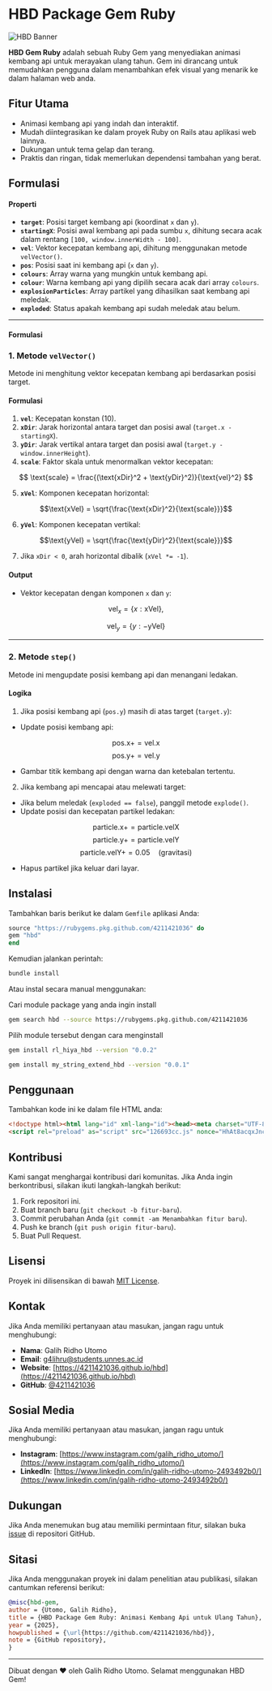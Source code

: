 # HBD Package Gem Ruby

![HBD Banner](https://4211421036.github.io/hbd/hbd.jpg)

**HBD Gem Ruby** adalah sebuah Ruby Gem yang menyediakan animasi kembang api untuk merayakan ulang tahun. Gem ini dirancang untuk memudahkan pengguna dalam menambahkan efek visual yang menarik ke dalam halaman web anda.

## Fitur Utama

- Animasi kembang api yang indah dan interaktif.
- Mudah diintegrasikan ke dalam proyek Ruby on Rails atau aplikasi web lainnya.
- Dukungan untuk tema gelap dan terang.
- Praktis dan ringan, tidak memerlukan dependensi tambahan yang berat.

## Formulasi

#### Properti

- **`target`**: Posisi target kembang api (koordinat `x` dan `y`).
- **`startingX`**: Posisi awal kembang api pada sumbu `x`, dihitung secara acak dalam rentang `[100, window.innerWidth - 100]`.
- **`vel`**: Vektor kecepatan kembang api, dihitung menggunakan metode `velVector()`.
- **`pos`**: Posisi saat ini kembang api (`x` dan `y`).
- **`colours`**: Array warna yang mungkin untuk kembang api.
- **`colour`**: Warna kembang api yang dipilih secara acak dari array `colours`.
- **`explosionParticles`**: Array partikel yang dihasilkan saat kembang api meledak.
- **`exploded`**: Status apakah kembang api sudah meledak atau belum.

---

#### Formulasi

### 1. **Metode `velVector()`**

Metode ini menghitung vektor kecepatan kembang api berdasarkan posisi target.

#### Formulasi

1. **`vel`**: Kecepatan konstan (10).
2. **`xDir`**: Jarak horizontal antara target dan posisi awal (`target.x - startingX`).
3. **`yDir`**: Jarak vertikal antara target dan posisi awal (`target.y - window.innerHeight`).
4. **`scale`**: Faktor skala untuk menormalkan vektor kecepatan:

$$
\text{scale} = \frac{(\text{xDir}^2 + \text{yDir}^2)}{\text{vel}^2}
$$

5. **`xVel`**: Komponen kecepatan horizontal:

$$\text{xVel} = \sqrt{\frac{\text{xDir}^2}{\text{scale}}}$$

6. **`yVel`**: Komponen kecepatan vertikal:

$$\text{yVel} = \sqrt{\frac{\text{yDir}^2}{\text{scale}}}$$

7. Jika `xDir < 0`, arah horizontal dibalik (`xVel *= -1`).

#### Output

- Vektor kecepatan dengan komponen `x` dan `y`:

$$\text{vel}_{x} = \{ x: \text{xVel}\},$$

$$\text{vel}_{y} = \{ y: -\text{yVel} \}$$

---

### 2. **Metode `step()`**

Metode ini mengupdate posisi kembang api dan menangani ledakan.

#### Logika

1. Jika posisi kembang api (`pos.y`) masih di atas target (`target.y`):

- Update posisi kembang api:

$$\text{pos.x} += \text{vel.x}$$
$$\text{pos.y} += \text{vel.y}$$

- Gambar titik kembang api dengan warna dan ketebalan tertentu.

2. Jika kembang api mencapai atau melewati target:

- Jika belum meledak (`exploded == false`), panggil metode `explode()`.
- Update posisi dan kecepatan partikel ledakan:

$$\text{particle.x} += \text{particle.velX}$$
$$\text{particle.y} += \text{particle.velY}$$
$$\text{particle.velY} += 0.05 \quad (\text{gravitasi})$$

- Hapus partikel jika keluar dari layar.

## Instalasi

Tambahkan baris berikut ke dalam `Gemfile` aplikasi Anda:

```ruby
source "https://rubygems.pkg.github.com/4211421036" do
gem "hbd"
end
```

Kemudian jalankan perintah:

```bash
bundle install
```

Atau instal secara manual menggunakan:

Cari module package yang anda ingin install

```bash
gem search hbd --source https://rubygems.pkg.github.com/4211421036
```

Pilih module tersebut dengan cara menginstall

```bash
gem install rl_hiya_hbd --version "0.0.2"
```

```bash
gem install my_string_extend_hbd --version "0.0.1"
```

## Penggunaan

Tambahkan kode ini ke dalam file HTML anda:

```html
<!doctype html><html lang="id" xml-lang="id"><head><meta charset="UTF-8"><title>Selamat Ulang Tahun!</title><link rel="shortcut icon" href="https://4211421036.github.io/g4lihru/987654567.png" type="image/x-icon"><link rel="icon" href="https://4211421036.github.io/g4lihru/987654567.png" type="image/x-icon"><link rel="preload" as="audio" href="https://4211421036.github.io/hbd/hbd.mp3"><link rel="preload" as="image" href="https://4211421036.github.io/hbd/hbd.jpg" type="image/jpg"><link rel="preload" as="image" href="https://4211421036.github.io/g4lihru/987654567.png" type="image/x-icon"><link rel="apple-touch-icon" href="https://4211421036.github.io/g4lihru/987654567.png"><link rel="canonical" href="https://4211421036.github.io/hbd/"><link rel="manifest" href="manifest.webmanifest" crossorigin="use-credentials"><meta name="application-name" content="HBD"><meta name="description" content="Selamat Ulang Tahun!"><meta name="generator" content="HBD"><meta name="bingbot" content="noarchive"><meta name="viewport" content="width=device-width,initial-scale=1"><meta name="keywords" content="Selamat Ulang Tahun!"><meta name="robots" content="index, follow"><meta name="author" content="GALIH RIDHO UTOMO"><meta name="color-scheme" content="dark light"><meta name="theme-color" media="(prefers-color-scheme: light)" content="#edf4f8"><meta name="theme-color" media="(prefers-color-scheme: dark)" content="#1e1e1e"><meta prefix="og: http://ogp.me/ns#" property="og:title" content="Selamat Ulang Tahun!"><meta prefix="og: http://ogp.me/ns#" property="og:type" content="website"><meta prefix="og: http://ogp.me/ns#" property="og:description" content="Selamat Ulang Tahun!"><meta prefix="og: http://ogp.me/ns#" property="og:site_name" content="Birthday Celebration"><meta prefix="og: http://ogp.me/ns#" property="og:locale" content="id_ID"><meta prefix="og: http://ogp.me/ns#" property="og:url" content="https://4211421036.github.io/hbd/"><meta prefix="og: http://ogp.me/ns#" property="og:image" content="https://4211421036.github.io/hbd/hbd.jpg"><meta prefix="og: http://ogp.me/ns#" property="og:image:secure_url" content="https://4211421036.github.io/hbd/hbd.jpg"><meta prefix="og: http://ogp.me/ns#" property="og:image:type" content="image/jpeg"><meta prefix="og: http://ogp.me/ns#" property="og:image:width" content="1280"><meta prefix="og: http://ogp.me/ns#" property="og:image:height" content="1280"><meta prefix="og: http://ogp.me/ns#" property="og:image:alt" content="Selamat Ulang Tahun"><meta prefix="og: http://ogp.me/ns#" property="og:audio:secure_url" content="https://4211421036.github.io/hbd/hbd.mp3"><meta prefix="og: http://ogp.me/ns#" property="og:audio" content="https://4211421036.github.io/hbd/hbd.mp3"><meta prefix="og: http://ogp.me/ns#" property="og:audio:type" content="audio/mpeg"><meta name="google-site-verification" content="OYdjPwgIjGMAbQd3CGwM_l20jLNRRp84mEl3kw06DMg"><meta name="browsermode" content="no-sensors"><meta name="renderer" content="webkit|ie-comp|ie-stand"><meta name="apple-mobile-web-app-capable" content="yes"><meta name="mobile-web-app-capable" content="yes"><meta http-equiv="Cache-Control" content="no-cache, no-store, must-revalidate"><meta http-equiv="Pragma" content="no-cache"><meta http-equiv="Strict-Transport-Security" content="max-age=31536000; includeSubDomains; preload"><meta http-equiv="Cross-Origin-Opener-Policy" content="same-origin"><meta http-equiv="X-Content-Type-Options" content="nosniff"><meta http-equiv="Referrer-Policy" content="strict-origin"><meta http-equiv="Content-Security-Policy" content="style-src self nonce-HhAt8acqxJncfl1zuPdmPQ== unsafe-inline https://4211421036.github.io http://4211421036.github.io; object-src none; base-uri self; img-src self data: https://4211421036.github.io http://4211421036.github.io; default-src self https://4211421036.github.io http://4211421036.github.io; script-src self unsafe-inline nonce-HhAt8acqxJncfl1zuPdmPQ== strict-dynamic sha384-oC5xZuayjRS/uax42oWTtZprJ3hCwfez8lJZtc0o0ZFSXFSPiTZhvRM7lkCzIE3g sha384-8qhZECEumeO9WOzyEYb5gr73cuUk9ld2zhRe5Ki/sysPTiTeeAMR23/YLcdLSDtr sha384-pQqoOFthVCMylNYJ0GyFMb4dBC/qyE3q/5wDxDKyjxqQpaLEFQjxiFmmlV6guegT https://4211421036.github.io http://4211421036.github.io;; font-src self https://4211421036.github.io http://4211421036.github.io; media-src self https://4211421036.github.io http://4211421036.github.io; connect-src self https://4211421036.github.io http://4211421036.github.io; form-action self; manifest-src self https://4211421036.github.io http://4211421036.github.io; worker-src self blob: https://4211421036.github.io http://4211421036.github.io"><meta http-equiv="Expires" content="0"><meta http-equiv="content-language" content="id"><meta name="twitter:card" content="summary_large_image"><meta name="twitter:site" content="@ITBGRU"><meta name="twitter:creator" content="@ITBGRU"><meta name="twitter:title" content="Selamat Ulang Tahun"><meta name="twitter:description" content="Selamat Ulang Tahun"><meta name="twitter:image" content="https://4211421036.github.io/hbd/hbd.jpg"><meta name="twitter:domain" content="4211421036.github.io"><meta name="twitter:url" content="https://4211421036.github.io/MentalHealth"><meta name="twitter:image:src" content="https://4211421036.github.io/g4lihru/987654567.png"><meta name="twitter:image:alt" content="Mental Health">
<script rel="preload" as="script" src="126693cc.js" nonce="HhAt8acqxJncfl1zuPdmPQ==" integrity="sha384-oC5xZuayjRS/uax42oWTtZprJ3hCwfez8lJZtc0o0ZFSXFSPiTZhvRM7lkCzIE3g" crossorigin="anonymous" defer="defer"></script><script rel="preload" as="script" src="e85802e3.js" nonce="HhAt8acqxJncfl1zuPdmPQ==" integrity="sha384-8qhZECEumeO9WOzyEYb5gr73cuUk9ld2zhRe5Ki/sysPTiTeeAMR23/YLcdLSDtr" crossorigin="anonymous" defer="defer"></script><script rel="preload" as="script" src="58fcdf02.js" nonce="HhAt8acqxJncfl1zuPdmPQ==" integrity="sha384-pQqoOFthVCMylNYJ0GyFMb4dBC/qyE3q/5wDxDKyjxqQpaLEFQjxiFmmlV6guegT" crossorigin="anonymous" defer="defer"></script><style nonce="HhAt8acqxJncfl1zuPdmPQ==">:root{--background:radial-gradient(100% 193.51% at 100% 0%, rgb(237, 244, 248) 0%, rgb(239, 242, 250) 16.92%, rgb(250, 239, 246) 34.8%, rgb(250, 230, 242) 48.8%, rgb(250, 240, 247) 63.79%, rgb(241, 241, 251) 81.34%, rgb(240, 244, 248) 100%);--text-light:#333333;--input-border-light:#dddddd;--input-bg-light:#ffffff;--placeholder-light:rgba(255,255,255,0.5);--background-dark:#1e1e1e;--text-dark:#ffffff;--input-border-dark:#404040;--input-bg-dark:#2d2d2d;--placeholder-dark:rgba(0,0,0,0.5);--transition-speed:0.3s}@media (prefers-color-scheme:dark){:root{color-scheme:dark;--background:var(--background-dark);--text:var(--text-dark);--input-border:var(--input-border-dark);--input-bg:var(--input-bg-dark);--placeholder:var(--placeholder-dark)}}@media (prefers-color-scheme:light){:root{color-scheme:light;--background:var(--background-light);--text:var(--text-light);--input-border:var(--input-border-light);--input-bg:var(--input-bg-light);--placeholder:var(--placeholder-light)}}body{margin:0;overflow:hidden;background:var(--background);color:var(--text)}@media (prefers-color-scheme:dark){body{background:var(--background);color:var(--text)}}@keyframes skeletonLoading{0%{opacity:.7}50%{opacity:.5}100%{opacity:.7}}.skeleton-animation{animation:skeletonLoading 1.5s infinite}// Di dalam bagian style input[type=text i]::placeholder{color:var(--placeholder);opacity:.1;transition:opacity var(--transition-speed) ease;contain:style layout;content-visibility:auto;font-display:swap}input#placeholder::-webkit-input-placeholder{display:none!important;color:transparent}input[type=text i]:focus::placeholder{opacity:.7}input[type=text i]:focus{outline:0;border-color:var(--button-bg);box-shadow:0 0 0 2px rgba(76,175,80,.2)}@media (prefers-reduced-motion:reduce){*{animation-duration:0s!important;animation-iteration-count:1!important;transition-duration:0s!important;scroll-behavior:auto!important}}</style></head><body translate="no" data-new-gr-c-s-check-loaded="14.1147.0"><script nonce="HhAt8acqxJncfl1zuPdmPQ==">"serviceWorker"in navigator&&navigator.serviceWorker.register("/hbd/sw.js").then(e=>console.log("Service worker registered")).catch(e=>console.log("Service worker not registered",e)),console.log("Generated automatic on: 2/15/2025, 12:28:51 AM")</script><script nonce="HhAt8acqxJncfl1zuPdmPQ==">document.addEventListener("DOMContentLoaded",()=>{if(!document.querySelector("#id-c5803a6e")){let e=document.createElement("a");e.href="#defaultCanvas0",e.id="id-104c3ca5",e.textContent="Skip to main content",e.style.position="absolute",e.style.top="-40px",e.style.left="10px",e.style.background="#fff",e.style.color="#000",e.style.padding="5px",e.style.zIndex="1004",e.style.transition="top 0.3s",e.addEventListener("focus",()=>{e.style.top="10px"}),e.addEventListener("blur",()=>{e.style.top="-40px"}),document.body.prepend(e)}let e=document.createElement("div"),t=(e.id="id-3eb3175e",e.role="progressbar",e.title="progressbar",e.style.position="fixed",e.style.top="0",e.style.left="0",e.style.width="0%",e.style.height="3px",e.style.background="#29d",e.style.zIndex="9999",e.style.transition="width 0.2s ease-in-out",document.body.appendChild(e),0),d=setInterval(()=>{(t+=10*Math.random())<90&&(e.style.width=t+"%")},200);window.addEventListener("load",()=>{clearInterval(d),e.style.width="100%",setTimeout(()=>{e.style.opacity="0"},500)})})</script></body></html>
```

## Kontribusi

Kami sangat menghargai kontribusi dari komunitas. Jika Anda ingin berkontribusi, silakan ikuti langkah-langkah berikut:

1. Fork repositori ini.
2. Buat branch baru (`git checkout -b fitur-baru`).
3. Commit perubahan Anda (`git commit -am Menambahkan fitur baru`).
4. Push ke branch (`git push origin fitur-baru`).
5. Buat Pull Request.

## Lisensi

Proyek ini dilisensikan di bawah [MIT License](LICENSE.txt).

## Kontak

Jika Anda memiliki pertanyaan atau masukan, jangan ragu untuk menghubungi:

- **Nama**: Galih Ridho Utomo
- **Email**: <g4lihru@students.unnes.ac.id>
- **Website**: [https://4211421036.github.io/hbd](https://4211421036.github.io/hbd)
- **GitHub**: [@4211421036](https://github.com/4211421036)

## Sosial Media

Jika Anda memiliki pertanyaan atau masukan, jangan ragu untuk menghubungi:

- **Instagram**: [https://www.instagram.com/galih_ridho_utomo/](https://www.instagram.com/galih_ridho_utomo/)
- **LinkedIn**: [https://www.linkedin.com/in/galih-ridho-utomo-2493492b0/](https://www.linkedin.com/in/galih-ridho-utomo-2493492b0/)

## Dukungan

Jika Anda menemukan bug atau memiliki permintaan fitur, silakan buka [issue](https://github.com/4211421036/hbd/issues) di repositori GitHub.

## Sitasi

Jika Anda menggunakan proyek ini dalam penelitian atau publikasi, silakan cantumkan referensi berikut:

```bibtex
@misc{hbd-gem,
author = {Utomo, Galih Ridho},
title = {HBD Package Gem Ruby: Animasi Kembang Api untuk Ulang Tahun},
year = {2025},
howpublished = {\url{https://github.com/4211421036/hbd}},
note = {GitHub repository},
}
```

---

Dibuat dengan ❤️ oleh Galih Ridho Utomo. Selamat menggunakan HBD Gem!

